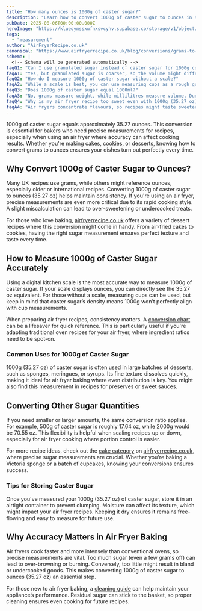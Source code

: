 ```yaml
---
title: "How many ounces is 1000g of caster sugar?"
description: "Learn how to convert 1000g of caster sugar to ounces in seconds. Perfect for baking and air fryer recipes with accurate measurements."
pubDate: 2025-08-06T00:00:00.000Z
heroImage: "https://klueoymssxwfnxsvcyhv.supabase.co/storage/v1/object/public/Shmucket/how-many-ounces-is-1000g-caster-sugar.webp"
tags:
  - "measurement"
author: "AirFryerRecipe.co.uk"
canonical: "https://www.airfryerrecipe.co.uk/blog/conversions/grams-to-ounces/how-many-ounces-is-1000g-caster-sugar"
schema: |
  <!-- Schema will be generated automatically -->
faqQ1: "Can I use granulated sugar instead of caster sugar for 1000g conversions?"
faqA1: "Yes, but granulated sugar is coarser, so the volume might differ slightly. 1000g of granulated sugar is still approximately 35.27 oz, but it may not dissolve as easily in recipes designed for caster sugar. For air fryer baking, caster sugar is often preferred for its fine texture."
faqQ2: "How do I measure 1000g of caster sugar without a scale?"
faqA2: "While a scale is best, you can use measuring cups as a rough guide. 1000g of caster sugar is roughly 4.96 UK cups. However, this method is less precise, especially for air fryer recipes where exact measurements matter. Weighing is always recommended for accuracy."
faqQ3: "Does 1000g of caster sugar equal 1000ml?"
faqA3: "No, grams measure weight, while millilitres measure volume. Due to caster sugar’s density, 1000g takes up about 1.25 litres in volume. This distinction is important for air fryer recipes where precise ratios affect cooking times and results."
faqQ4: "Why is my air fryer recipe too sweet even with 1000g (35.27 oz) of caster sugar?"
faqA4: "Air fryers concentrate flavours, so recipes might taste sweeter than in a conventional oven. Try reducing the sugar by 10-15% when adapting recipes. Also, ensure your measurements are accurate—using a scale for 1000g (35.27 oz) conversions helps avoid over-sweetening."
---
```

<p>1000g of caster sugar equals approximately 35.27 ounces. This conversion is essential for bakers who need precise measurements for recipes, especially when using an air fryer where accuracy can affect cooking results. Whether you're making cakes, cookies, or desserts, knowing how to convert grams to ounces ensures your dishes turn out perfectly every time.</p>

<h2>Why Convert 1000g of Caster Sugar to Ounces?</h2>
<p>Many UK recipes use grams, while others might reference ounces, especially older or international recipes. Converting 1000g of caster sugar to ounces (35.27 oz) helps maintain consistency. If you're using an air fryer, precise measurements are even more critical due to its rapid cooking style. A slight miscalculation can lead to over-sweetening or undercooked treats.</p>
<p>For those who love baking, <a href=https://www.airfryerrecipe.co.uk/recipes>airfryerrecipe.co.uk</a> offers a variety of dessert recipes where this conversion might come in handy. From air-fried cakes to cookies, having the right sugar measurement ensures perfect texture and taste every time.</p>

<h2>How to Measure 1000g of Caster Sugar Accurately</h2>
<p>Using a digital kitchen scale is the most accurate way to measure 1000g of caster sugar. If your scale displays ounces, you can directly see the 35.27 oz equivalent. For those without a scale, measuring cups can be used, but keep in mind that caster sugar’s density means 1000g won’t perfectly align with cup measurements.</p>
<p>When preparing air fryer recipes, consistency matters. A <a href=https://www.airfryerrecipe.co.uk/air-fryer-conversion-chart>conversion chart</a> can be a lifesaver for quick reference. This is particularly useful if you're adapting traditional oven recipes for your air fryer, where ingredient ratios need to be spot-on.</p>

<h3>Common Uses for 1000g of Caster Sugar</h3>
<p>1000g (35.27 oz) of caster sugar is often used in large batches of desserts, such as sponges, meringues, or syrups. Its fine texture dissolves quickly, making it ideal for air fryer baking where even distribution is key. You might also find this measurement in recipes for preserves or sweet sauces.</p>

<h2>Converting Other Sugar Quantities</h2>
<p>If you need smaller or larger amounts, the same conversion ratio applies. For example, 500g of caster sugar is roughly 17.64 oz, while 2000g would be 70.55 oz. This flexibility is helpful when scaling recipes up or down, especially for air fryer cooking where portion control is easier.</p>
<p>For more recipe ideas, check out the <a href=https://www.airfryerrecipe.co.uk/recipe-category/cakes>cake category</a> on <a href=https://www.airfryerrecipe.co.uk/>airfryerrecipe.co.uk</a>, where precise sugar measurements are crucial. Whether you're baking a Victoria sponge or a batch of cupcakes, knowing your conversions ensures success.</p>

<h3>Tips for Storing Caster Sugar</h3>
<p>Once you've measured your 1000g (35.27 oz) of caster sugar, store it in an airtight container to prevent clumping. Moisture can affect its texture, which might impact your air fryer recipes. Keeping it dry ensures it remains free-flowing and easy to measure for future use.</p>

<h2>Why Accuracy Matters in Air Fryer Baking</h2>
<p>Air fryers cook faster and more intensely than conventional ovens, so precise measurements are vital. Too much sugar (even a few grams off) can lead to over-browning or burning. Conversely, too little might result in bland or undercooked goods. This makes converting 1000g of caster sugar to ounces (35.27 oz) an essential step.</p>
<p>For those new to air fryer baking, a <a href=https://www.airfryerrecipe.co.uk/air-fryer-cleaner>cleaning guide</a> can help maintain your appliance’s performance. Residual sugar can stick to the basket, so proper cleaning ensures even cooking for future recipes.</p>
